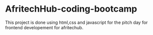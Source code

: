 # AfritechHub-coding-bootcamp
This project is done using html,css and javascript for the pitch day for frontend developement for afritechub.
